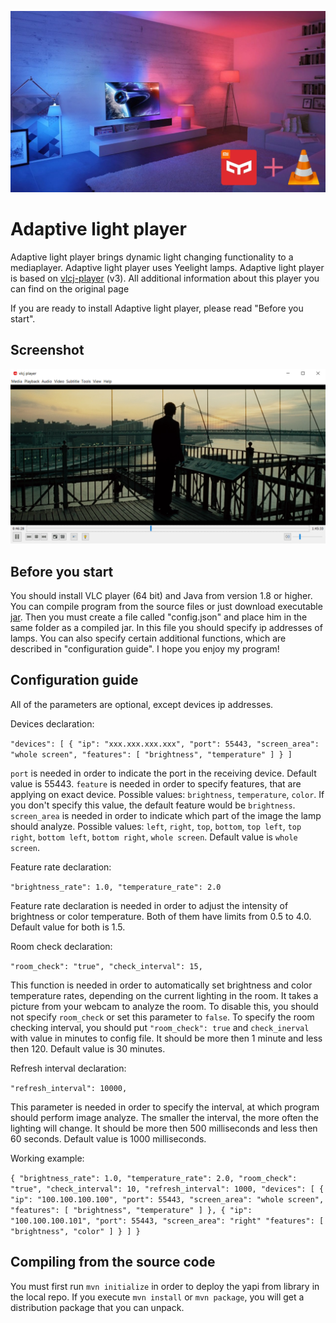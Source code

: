 ![thubmnail](doc/thumbnail.jpg)

Adaptive light player
===========

Adaptive light player brings dynamic light changing functionality to a mediaplayer.
Adaptive light player uses Yeelight lamps.
Adaptive light player is based on [vlcj-player](https://github.com/caprica/vlcj-player) (v3). All additional information about this player you can find on the original page

If you are ready to install Adaptive light player, please read "Before you start". 

Screenshot
----------

![vlcj-player](doc/screenshot.png)

Before you start
----------
You should install VLC player (64 bit) and Java from version 1.8 or higher.
You can compile program from the source files or just download executable [jar](https://github.com/rilmay/adaptive-light-player/releases/download/1.0/vlcj-player.jar).
Then you must create a file called "config.json" and place him in the same folder as a compiled jar.
In this file you should specify ip addresses of lamps.
You can also specify certain additional functions, which are described in "configuration guide".
I hope you enjoy my program!

Configuration guide
----------

All of the parameters are optional, except devices ip addresses.

Devices declaration:

`"devices": [
    {
      "ip": "xxx.xxx.xxx.xxx",
      "port": 55443,
      "screen_area": "whole screen",
      "features": [
        "brightness",
        "temperature"
      ]
    }
  ]`
  
`port` is needed in order to indicate the port in the receiving device. Default value is 55443.
`feature` is needed in order to specify features, that are applying on exact device.
Possible values: `brightness`, `temperature`, `color`. If you don't specify this value, the default feature would be `brightness`.
`screen_area` is needed in order to indicate which part of the image the lamp should analyze.
Possible values: `left`, `right`, `top`, `bottom`, `top left`, `top right`, `bottom left`, `bottom right`, `whole screen`. Default value is `whole screen`.

Feature rate declaration:

`"brightness_rate": 1.0,
"temperature_rate": 2.0`

Feature rate declaration is needed in order to adjust the intensity of brightness or color temperature. Both of them have limits from 0.5 to 4.0. Default value for both is 1.5.

Room check declaration:

`"room_check": "true",
"check_interval": 15,`

This function is needed in order to automatically set brightness and color temperature rates, depending on the current lighting in the room.
It takes a picture from your webcam to analyze the room. To disable this, you should not specify `room_check` or set this parameter to `false`.
To specify the room checking interval, you should put `"room_check": true` and `check_inerval` with value in minutes to config file. It should be more then 1 minute and less then 120.
Default value is 30 minutes.

Refresh interval declaration:

`"refresh_interval": 10000,`

This parameter is needed in order to specify the interval, at which program should perform image analyze. 
The smaller the interval, the more often the lighting will change. It should be more then 500 milliseconds and less then 60 seconds.
Default value is 1000 milliseconds.

Working example:

`{
   "brightness_rate": 1.0,
   "temperature_rate": 2.0,
   "room_check": "true",
   "check_interval": 10,
   "refresh_interval": 1000,
   "devices": [
     {
       "ip": "100.100.100.100",
       "port": 55443,
       "screen_area": "whole screen",
       "features": [
         "brightness",
         "temperature"
       ]
     },
     {
       "ip": "100.100.100.101",
       "port": 55443,
       "screen_area": "right"
       "features": [
         "brightness",
         "color"
       ]
     }
   ]
 }` 

Compiling from the source code
----------
You must first run `mvn initialize` in order to deploy the yapi from library in the local repo.
If you execute `mvn install` or `mvn package`, you will get a distribution package that you can unpack.

